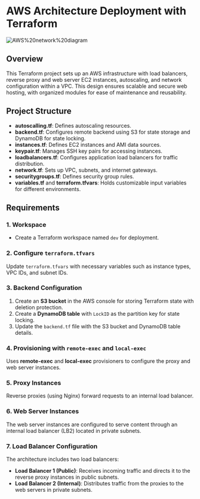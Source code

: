 # AWS Architecture Deployment with Terraform

![AWS%20network%20diagram](https://github.com/user-attachments/assets/5a1156d7-be2e-4519-b52d-51b2ef2ec6ec)


## Overview
This Terraform project sets up an AWS infrastructure with load balancers, reverse proxy and web server EC2 instances, autoscaling, and network configuration within a VPC. This design ensures scalable and secure web hosting, with organized modules for ease of maintenance and reusability.

## Project Structure

- **autoscalling.tf**: Defines autoscaling resources.
- **backend.tf**: Configures remote backend using S3 for state storage and DynamoDB for state locking.
- **instances.tf**: Defines EC2 instances and AMI data sources.
- **keypair.tf**: Manages SSH key pairs for accessing instances.
- **loadbalancers.tf**: Configures application load balancers for traffic distribution.
- **network.tf**: Sets up VPC, subnets, and internet gateways.
- **securitygroups.tf**: Defines security group rules.
- **variables.tf** and **terraform.tfvars**: Holds customizable input variables for different environments.

## Requirements

### 1. Workspace
- Create a Terraform workspace named `dev` for deployment.

### 2. Configure `terraform.tfvars`
Update `terraform.tfvars` with necessary variables such as instance types, VPC IDs, and subnet IDs.

### 3. Backend Configuration
1. Create an **S3 bucket** in the AWS console for storing Terraform state with deletion protection.
2. Create a **DynamoDB table** with `LockID` as the partition key for state locking.
3. Update the `backend.tf` file with the S3 bucket and DynamoDB table details.

### 4. Provisioning with `remote-exec` and `local-exec`
Uses **remote-exec** and **local-exec** provisioners to configure the proxy and web server instances.

### 5. Proxy Instances
Reverse proxies (using Nginx) forward requests to an internal load balancer.

### 6. Web Server Instances
The web server instances are configured to serve content through an internal load balancer (LB2) located in private subnets.

### 7. Load Balancer Configuration
The architecture includes two load balancers:

- **Load Balancer 1 (Public)**: Receives incoming traffic and directs it to the reverse proxy instances in public subnets.
- **Load Balancer 2 (Internal)**: Distributes traffic from the proxies to the web servers in private subnets.
